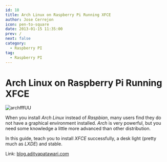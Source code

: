```yaml
---
id: 18
title: Arch Linux on Raspberry Pi Running XFCE
author: Jose Cerrejon
icon: pen-to-square
date: 2013-01-15 11:35:00
prev: /
next: false
category:
  - Raspberry PI
tag:
  - Raspberry PI
---
```


# Arch Linux on Raspberry Pi Running XFCE

![archfffUU](/images/rage-arch.jpg)

When you install *Arch Linux* instead of *Raspbian*, many users find they do not have a graphical environment installed. *Arch* is very powerful, but you need some knowledge a little more advanced than other distribution.

In this guide, teach you to install *XFCE* successfully, a desk light (pretty much as *LXDE*) and stable.

Link: [blog.adityapatawari.com](http://blog.adityapatawari.com/2013/01/arch-linux-on-raspberry-pi.html)